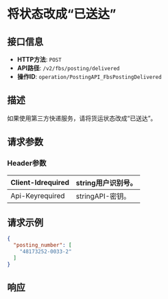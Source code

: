 # 将状态改成“已送达”

## 接口信息

- **HTTP方法**: `POST`
- **API路径**: `/v2/fbs/posting/delivered`
- **操作ID**: `operation/PostingAPI_FbsPostingDelivered`

## 描述

如果使用第三方快递服务，请将货运状态改成“已送达”。

## 请求参数

### Header参数

| Client-Idrequired | string用户识别号。 |
|---|---|
| Api-Keyrequired | stringAPI-密钥。 |

## 请求示例

```json
{
  "posting_number": [
    "48173252-0033-2"
  ]
}
```

## 响应
